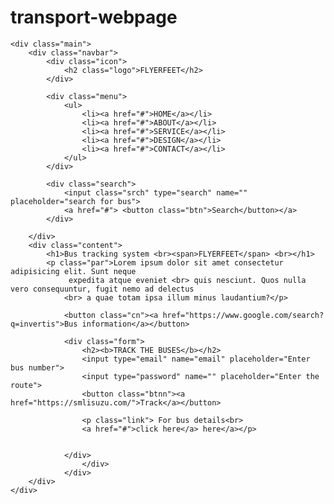 # transport-webpage

<!DOCTYPE html>
<html lang="en">
<head>
    <title>Webpage Design</title>
    <link rel="stylesheet" href="deco.css">
</head>
<body>

    <div class="main">
        <div class="navbar">
            <div class="icon">
                <h2 class="logo">FLYERFEET</h2>
            </div>

            <div class="menu">
                <ul>
                    <li><a href="#">HOME</a></li>
                    <li><a href="#">ABOUT</a></li>
                    <li><a href="#">SERVICE</a></li>
                    <li><a href="#">DESIGN</a></li>
                    <li><a href="#">CONTACT</a></li>
                </ul>
            </div>

            <div class="search">
                <input class="srch" type="search" name="" placeholder="search for bus">
                <a href="#"> <button class="btn">Search</button></a>
            </div>

        </div> 
        <div class="content">
            <h1>Bus tracking system <br><span>FLYERFEET</span> <br></h1>
            <p class="par">Lorem ipsum dolor sit amet consectetur adipisicing elit. Sunt neque 
                 expedita atque eveniet <br> quis nesciunt. Quos nulla vero consequuntur, fugit nemo ad delectus 
                <br> a quae totam ipsa illum minus laudantium?</p>

                <button class="cn"><a href="https://www.google.com/search?q=invertis">Bus information</a></button>

                <div class="form">
                    <h2><b>TRACK THE BUSES</b></h2>
                    <input type="email" name="email" placeholder="Enter bus number">
                    <input type="password" name="" placeholder="Enter the route">
                    <button class="btnn"><a href="https://smlisuzu.com/">Track</a></button>

                    <p class="link"> For bus details<br>
                    <a href="#">click here</a> here</a></p>
                   

                </div>
                    </div>
                </div>
        </div>
    </div>
   
</body>
</html>
